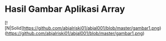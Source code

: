 # Hasil Gambar Aplikasi Array


[![N|Solid]https://github.com/abjalriski01/abjal001/blob/master/gambar1.png)(https://github.com/abjalriski01/abjal001/blob/master/gambar1.png)






